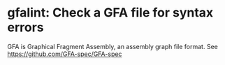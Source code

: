 # gfalint: Check a GFA file for syntax errors

GFA is Graphical Fragment Assembly, an assembly graph file format.
See https://github.com/GFA-spec/GFA-spec
